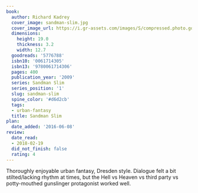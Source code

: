 ```yaml
---
book:
  author: Richard Kadrey
  cover_image: sandman-slim.jpg
  cover_image_url: https://i.gr-assets.com/images/S/compressed.photo.goodreads.com/books/1311727590l/5776788._SX98_.jpg
  dimensions:
    height: 19.0
    thickness: 3.2
    width: 12.7
  goodreads: '5776788'
  isbn10: '0061714305'
  isbn13: '9780061714306'
  pages: 400
  publication_year: '2009'
  series: Sandman Slim
  series_position: '1'
  slug: sandman-slim
  spine_color: '#d6d2cb'
  tags:
  - urban-fantasy
  title: Sandman Slim
plan:
  date_added: '2016-06-08'
review:
  date_read:
  - 2018-02-19
  did_not_finish: false
  rating: 4
---
```


Thoroughly enjoyable urban fantasy, Dresden style. Dialogue felt a bit stilted/lacking rhythm at times, but the Hell vs Heaven vs third party vs potty-mouthed gunslinger protagonist worked well.
